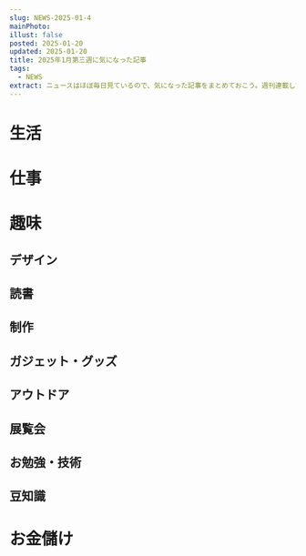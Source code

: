```yaml
---
slug: NEWS-2025-01-4
mainPhoto: 
illust: false
posted: 2025-01-20
updated: 2025-01-20
title: 2025年1月第三週に気になった記事
tags:
  - NEWS
extract: ニュースはほぼ毎日見ているので、気になった記事をまとめておこう。週刊連載したい。
---
```

# 生活

# 仕事

# 趣味

## デザイン

## 読書

## 制作

## ガジェット・グッズ

## アウトドア

## 展覧会

## お勉強・技術

## 豆知識

# お金儲け